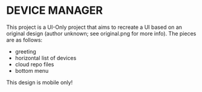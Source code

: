 # DEVICE MANAGER

This project is a UI-Only project that aims to recreate a UI based on an original design (author unknown; see original.png for more info). The pieces are as follows:

- greeting
- horizontal list of devices
- cloud repo files
- bottom menu

This design is mobile only!
